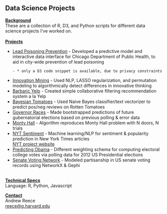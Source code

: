 <h2>Data Science Projects</h2>

<u><b>Background</b></u>
<br />
These are a collection of R, D3, and Python scripts for different data science projects I've worked on.
<br /><br />
<b><u>Projects</u></b>
<ul>

<li>
	<a href="https://github.com/andrew-reece/datascience/tree/master/lead">Lead Poisoning Prevention</a>
	- Developed a predictive model and interactive data interface for Chicago Department of Public Health, to aid in city-wide prevention of lead poisoning   
	
	
	- * only a D3 code snippet is available, due to privacy constraints
</li>

<li>
	<a href="https://github.com/andrew-reece/datascience/tree/master/innovation-mining">Innovation Mining</a>
	- Used NLP, LASSO regularization, and permutation modeling to algorithmically detect differences in innovative thinking
</li>

<li>
	<a href="https://github.com/andrew-reece/datascience/tree/master/barbaric-yelp">Barbaric Yelp</a>
	- Created simple collaborative filtering recommendation system a la Yelp
</li>

<li>
	<a href="https://github.com/andrew-reece/datascience/tree/master/bayesian-tomatoes">Bayesian Tomatoes</a>
	- Used Naive Bayes classifier/text vectorizer to predict pos/neg reviews on Rotten Tomatoes
</li>

<li>
	<a href="https://github.com/andrew-reece/datascience/tree/master/governor-races">Governor Races</a>
	- Made bootstrapped predictions of future gubernatorial elections based on previous polling & error data
</li>

<li>
	<a href="https://github.com/andrew-reece/datascience/tree/master/monty-hall">Monty Hall</a> 
	- Algorithm reproduces Monty Hall problem with N doors, N trials
</li>

<li>
	<a href="https://github.com/andrew-reece/datascience/tree/master/nyt-sentiment">NYT Sentiment</a>
	- Machine learning/NLP for sentiment & popularity prediction in New York Times articles
	<br />
	<a href="http://nytprediction.weebly.com">NYT project website</a>
</li>

<li>
	<a href="https://github.com/andrew-reece/datascience/tree/master/predicting-obama">Predicting Obama</a> 
	- Different weighting schema for computing electoral college votes via polling data for 2012 US Presidential elections
</li>

<li>
	<a href="https://github.com/andrew-reece/datascience/tree/master/senate-network">Senate Voting Network</a> 
	- Modeled partisanship in US senate voting records using NetworkX & Gephi
</li>
</ul>
<br />
<b><u>Technical Specs</u></b>
<br />
Language: R, Python, Javascript

<b><u>Contact</u></b>
<br />
Andrew Reece
<br />
<a href="mailto:reece@g.harvard.edu">reece@g.harvard.edu</a>